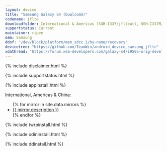 ```yaml
---
layout: device
title: "Samsung Galaxy S4 (Qualcomm)"
codename: jflte
downloadfolder: International & Americas (SGH-I337/jflteatt, SGH-I337M/jfltecan, SCH-R970C/jfltecri, SCH-R970X/jfltecsp, SCH-I545L/jfltelra, SPH-L720/jfltespr, SGH-M919/jfltetmo, SCH-R970/jflteusc, SCH-I545/jfltevzw, GT-I9505/jfltexx, GT-I9505G/jgedlte)|jflte
supportstatus: Current
maintainer: ripee
oem: Samsung
ddof: "/dev/block/platform/msm_sdcc.1/by-name/recovery"
devicetree: "https://github.com/TeamWin/android_device_samsung_jflte"
xdathread: "https://forum.xda-developers.com/galaxy-s4/i9505-orig-develop/recovery-twrp-3-2-1-0-t3742880"
---
```


{% include disclaimer.html %}

{% include supportstatus.html %}

{% include appinstall.html %}

<p class="text">International, Americas & China:</p>
<ul>
{% for mirror in site.data.mirrors %}
  <li>
    <a href="{{ mirror.baseurl }}jflte">
      {{ mirror.description }}
    </a>
  </li>
{% endfor %}
</ul>

{% include twrpinstall.html %}

{% include odininstall.html %}

{% include ddinstall.html %}